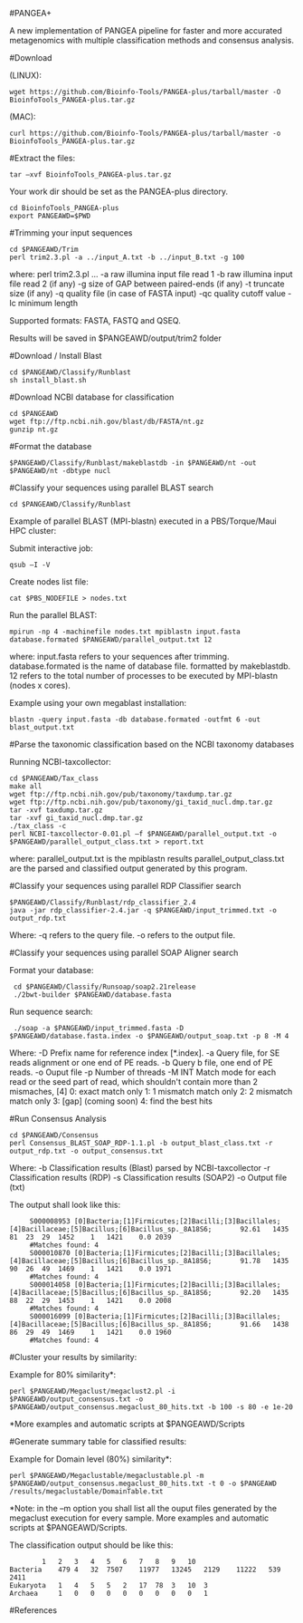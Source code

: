 #PANGEA+

A new implementation of PANGEA pipeline for faster and more accurated metagenomics with multiple classification methods and consensus analysis.


#Download

(LINUX):

    wget https://github.com/Bioinfo-Tools/PANGEA-plus/tarball/master -O BioinfoTools_PANGEA-plus.tar.gz

(MAC):

    curl https://github.com/Bioinfo-Tools/PANGEA-plus/tarball/master -o BioinfoTools_PANGEA-plus.tar.gz     

#Extract the files:

    tar –xvf BioinfoTools_PANGEA-plus.tar.gz


Your work dir should be set as the PANGEA-plus directory.

    cd BioinfoTools_PANGEA-plus
    export PANGEAWD=$PWD


#Trimming your input sequences

    cd $PANGEAWD/Trim
    perl trim2.3.pl -a ../input_A.txt -b ../input_B.txt -g 100

where: perl trim2.3.pl ...
	-a raw illumina input file read 1
	-b raw illumina input file read 2 (if any) 
	-g size of GAP between paired-ends (if any) 
	-t truncate size (if any)
	-q quality file (in case of FASTA input)
	-qc quality cutoff value
	-lc minimum length 

Supported formats: FASTA, FASTQ and QSEQ.

Results will be saved in $PANGEAWD/output/trim2 folder

#Download / Install Blast

    cd $PANGEAWD/Classify/Runblast
    sh install_blast.sh

#Download NCBI database for classification

    cd $PANGEAWD
    wget ftp://ftp.ncbi.nih.gov/blast/db/FASTA/nt.gz
    gunzip nt.gz

#Format the database

    $PANGEAWD/Classify/Runblast/makeblastdb -in $PANGEAWD/nt -out $PANGEAWD/nt -dbtype nucl

#Classify your sequences using parallel BLAST search

    cd $PANGEAWD/Classify/Runblast


Example of parallel BLAST (MPI-blastn) executed in a PBS/Torque/Maui HPC cluster:

Submit interactive job:

    qsub –I -V

Create nodes list file:

    cat $PBS_NODEFILE > nodes.txt

Run the parallel BLAST:

    mpirun -np 4 -machinefile nodes.txt mpiblastn input.fasta database.formated $PANGEAWD/parallel_output.txt 12

where: 	input.fasta refers to your sequences after trimming.
database.formated is the name of database file. 
formatted by makeblastdb. 
12 refers to the total number of processes to be executed by MPI-blastn (nodes x cores).


Example using your own megablast installation:

    blastn -query input.fasta -db database.formated -outfmt 6 -out blast_output.txt 

#Parse the taxonomic classification based on the NCBI taxonomy databases

Running NCBI-taxcollector:

    cd $PANGEAWD/Tax_class
    make all
    wget ftp://ftp.ncbi.nih.gov/pub/taxonomy/taxdump.tar.gz
    wget ftp://ftp.ncbi.nih.gov/pub/taxonomy/gi_taxid_nucl.dmp.tar.gz
    tar -xvf taxdump.tar.gz
    tar -xvf gi_taxid_nucl.dmp.tar.gz
    ./tax_class -c
    perl NCBI-taxcollector-0.01.pl –f $PANGEAWD/parallel_output.txt -o $PANGEAWD/parallel_output_class.txt > report.txt

where: 	parallel_output.txt is the mpiblastn results
parallel_output_class.txt are the parsed and classified output generated by this program.


#Classify your sequences using parallel RDP Classifier search

    $PANGEAWD/Classify/Runblast/rdp_classifier_2.4
    java -jar rdp_classifier-2.4.jar -q $PANGEAWD/input_trimmed.txt -o output_rdp.txt
    
Where:  -q refers to the query file.
   	-o refers to the output file.
   	
   	
#Classify your sequences using parallel SOAP Aligner search

Format your database:

     cd $PANGEAWD/Classify/Runsoap/soap2.21release
     ./2bwt-builder $PANGEAWD/database.fasta

Run sequence search:     

     ./soap -a $PANGEAWD/input_trimmed.fasta -D $PANGEAWD/database.fasta.index -o $PANGEAWD/output_soap.txt -p 8 -M 4

Where:  -D   Prefix name for reference index [*.index].
	-a   Query file, for SE reads alignment or one end of PE reads.
	-b   Query b file, one end of PE reads.
	-o   Ouput file
	-p   Number of threads
	-M   INT   Match mode for each read or the seed part of read,  which
	shouldn't contain more than 2 mismaches, [4]
	0: exact match only
 	1: 1 mismatch match only
  	2: 2 mismatch match only
  	3: [gap] (coming soon)
  	4: find the best hits

#Run Consensus Analysis

    cd $PANGEAWD/Consensus
    perl Consensus_BLAST_SOAP_RDP-1.1.pl -b output_blast_class.txt -r output_rdp.txt -o output_consensus.txt

Where:
	-b Classification results (Blast) parsed by NCBI-taxcollector
	-r Classification results (RDP)
	-s Classification results (SOAP2)
	-o Output file (txt)

The output shall look like this:

         S000008953	[0]Bacteria;[1]Firmicutes;[2]Bacilli;[3]Bacillales;[4]Bacillaceae;[5]Bacillus;[6]Bacillus_sp._8A18S6;		92.61	1435	81	23	29	1452	1	1421	0.0	2039
         #Matches found: 4
         S000010870	[0]Bacteria;[1]Firmicutes;[2]Bacilli;[3]Bacillales;[4]Bacillaceae;[5]Bacillus;[6]Bacillus_sp._8A18S6;		91.78	1435	90	26	49	1469	1	1421	0.0	1971
         #Matches found: 4
         S000014058	[0]Bacteria;[1]Firmicutes;[2]Bacilli;[3]Bacillales;[4]Bacillaceae;[5]Bacillus;[6]Bacillus_sp._8A18S6;		92.20	1435	88	22	29	1453	1	1421	0.0	2008
         #Matches found: 4
         S000016099	[0]Bacteria;[1]Firmicutes;[2]Bacilli;[3]Bacillales;[4]Bacillaceae;[5]Bacillus;[6]Bacillus_sp._8A18S6;		91.66	1438	86	29	49	1469	1	1421	0.0	1960
         #Matches found: 4


#Cluster your results by similarity:

Example for 80% similarity*:

    perl $PANGEAWD/Megaclust/megaclust2.pl -i $PANGEAWD/output_consensus.txt -o $PANGEAWD/output_consensus.megaclust_80_hits.txt -b 100 -s 80 -e 1e-20

*More examples and automatic scripts at $PANGEAWD/Scripts


#Generate summary table for classified results:

Example for Domain level (80%) similarity*:

    perl $PANGEAWD/Megaclustable/megaclustable.pl -m $PANGEAWD/output_consensus.megaclust_80_hits.txt -t 0 -o $PANGEAWD /results/megaclustable/DomainTable.txt

*Note: in the –m option you shall list all the ouput files generated by the megaclust execution for every sample. More examples and automatic scripts at $PANGEAWD/Scripts.

The classification output should be like this:

    		1	2	3	4	5	6	7	8	9	10
    Bacteria	479	4	32	7507	11977	13245	2129	11222	539	2411	
    Eukaryota	1	4	5	5	2	17	78	3	10	3	
    Archaea		1	0	0	0	0	0	0	0	0	1		

#References

